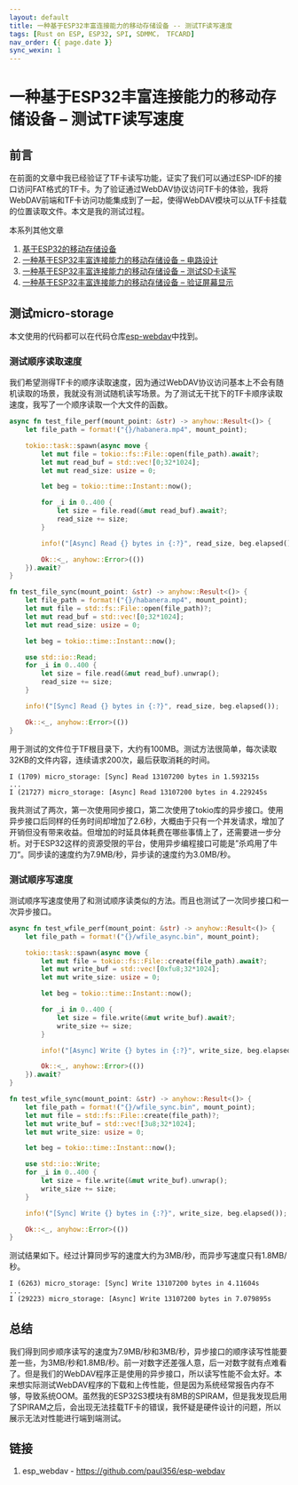 ```yaml
---
layout: default
title: 一种基于ESP32丰富连接能力的移动存储设备 -- 测试TF读写速度
tags: [Rust on ESP, ESP32, SPI, SDMMC， TFCARD]
nav_order: {{ page.date }}
sync_wexin: 1
---
```



# 一种基于ESP32丰富连接能力的移动存储设备 &#x2013; 测试TF读写速度


## 前言

在前面的文章中我已经验证了TF卡读写功能，证实了我们可以通过ESP-IDF的接口访问FAT格式的TF卡。为了验证通过WebDAV协议访问TF卡的体验，我将WebDAV前端和TF卡访问功能集成到了一起，使得WebDAV模块可以从TF卡挂载的位置读取文件。本文是我的测试过程。

本系列其他文章

1.  [基于ESP32的移动存储设备](https://paul356.github.io/2024/10/31/mobile-storage.html)
2.  [一种基于ESP32丰富连接能力的移动存储设备 &#x2013; 电路设计](https://paul356.github.io/2024/12/12/mobile-storage-pcb.html)
3.  [一种基于ESP32丰富连接能力的移动存储设备 &#x2013; 测试SD卡读写](https://paul356.github.io/2024/12/27/mobile-storage-sd-card-test.html)
4.  [一种基于ESP32丰富连接能力的移动存储设备 &#x2013; 验证屏幕显示](https://paul356.github.io/2025/01/06/mobile-storage-display.html)


## 测试micro-storage

本文使用的代码都可以在代码仓库[esp-webdav](https://github.com/paul356/esp-webdav)中找到。


### 测试顺序读取速度

我们希望测得TF卡的顺序读取速度，因为通过WebDAV协议访问基本上不会有随机读取的场景，我就没有测试随机读写场景。为了测试无干扰下的TF卡顺序读取速度，我写了一个顺序读取一个大文件的函数。

```Rust
async fn test_file_perf(mount_point: &str) -> anyhow::Result<()> {
    let file_path = format!("{}/habanera.mp4", mount_point);

    tokio::task::spawn(async move {
        let mut file = tokio::fs::File::open(file_path).await?;
        let mut read_buf = std::vec![0;32*1024];
        let mut read_size: usize = 0;

        let beg = tokio::time::Instant::now();

        for _i in 0..400 {
            let size = file.read(&mut read_buf).await?;
            read_size += size;
        }

        info!("[Async] Read {} bytes in {:?}", read_size, beg.elapsed());

        Ok::<_, anyhow::Error>(())
    }).await?
}

fn test_file_sync(mount_point: &str) -> anyhow::Result<()> {
    let file_path = format!("{}/habanera.mp4", mount_point);
    let mut file = std::fs::File::open(file_path)?;
    let mut read_buf = std::vec![0;32*1024];
    let mut read_size: usize = 0;

    let beg = tokio::time::Instant::now();

    use std::io::Read;
    for _i in 0..400 {
        let size = file.read(&mut read_buf).unwrap();
        read_size += size;
    }

    info!("[Sync] Read {} bytes in {:?}", read_size, beg.elapsed());

    Ok::<_, anyhow::Error>(())
}

```

用于测试的文件位于TF根目录下，大约有100MB。测试方法很简单，每次读取32KB的文件内容，连续请求200次，最后获取消耗的时间。

```text
I (1709) micro_storage: [Sync] Read 13107200 bytes in 1.593215s
...
I (21727) micro_storage: [Async] Read 13107200 bytes in 4.229245s
```

我共测试了两次，第一次使用同步接口，第二次使用了tokio库的异步接口。使用异步接口后同样的任务时间却增加了2.6秒，大概由于只有一个并发请求，增加了开销但没有带来收益。但增加的时延具体耗费在哪些事情上了，还需要进一步分析。对于ESP32这样的资源受限的平台，使用异步编程接口可能是”杀鸡用了牛刀“。同步读的速度约为7.9MB/秒，异步读的速度约为3.0MB/秒。


### 测试顺序写速度

测试顺序写速度使用了和测试顺序读类似的方法。而且也测试了一次同步接口和一次异步接口。

```Rust
async fn test_wfile_perf(mount_point: &str) -> anyhow::Result<()> {
    let file_path = format!("{}/wfile_async.bin", mount_point);

    tokio::task::spawn(async move {
        let mut file = tokio::fs::File::create(file_path).await?;
        let mut write_buf = std::vec![0xfu8;32*1024];
        let mut write_size: usize = 0;

        let beg = tokio::time::Instant::now();

        for _i in 0..400 {
            let size = file.write(&mut write_buf).await?;
            write_size += size;
        }

        info!("[Async] Write {} bytes in {:?}", write_size, beg.elapsed());

        Ok::<_, anyhow::Error>(())
    }).await?
}

fn test_wfile_sync(mount_point: &str) -> anyhow::Result<()> {
    let file_path = format!("{}/wfile_sync.bin", mount_point);
    let mut file = std::fs::File::create(file_path)?;
    let mut write_buf = std::vec![3u8;32*1024];
    let mut write_size: usize = 0;

    let beg = tokio::time::Instant::now();

    use std::io::Write;
    for _i in 0..400 {
        let size = file.write(&mut write_buf).unwrap();
        write_size += size;
    }

    info!("[Sync] Write {} bytes in {:?}", write_size, beg.elapsed());

    Ok::<_, anyhow::Error>(())
}
```

测试结果如下。经过计算同步写的速度大约为3MB/秒，而异步写速度只有1.8MB/秒。

```text
I (6263) micro_storage: [Sync] Write 13107200 bytes in 4.11604s
...
I (29223) micro_storage: [Async] Write 13107200 bytes in 7.079895s
```


## 总结

我们得到同步顺序读写的速度为7.9MB/秒和3MB/秒，异步接口的顺序读写性能要差一些，为3MB/秒和1.8MB/秒。前一对数字还差强人意，后一对数字就有点难看了。但是我们的WebDAV程序正是使用的异步接口，所以读写性能不会太好。本来想实际测试WebDAV程序的下载和上传性能，但是因为系统经常报告内存不够，导致系统OOM。虽然我的ESP32S3模块有8MB的SPIRAM，但是我发现启用了SPIRAM之后，会出现无法挂载TF卡的错误，我怀疑是硬件设计的问题，所以展示无法对性能进行端到端测试。


## 链接

1.  esp\_webdav - <https://github.com/paul356/esp-webdav>
